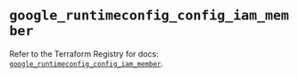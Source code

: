 # `google_runtimeconfig_config_iam_member`

Refer to the Terraform Registry for docs: [`google_runtimeconfig_config_iam_member`](https://registry.terraform.io/providers/hashicorp/google-beta/6.15.0/docs/resources/google_runtimeconfig_config_iam_member).
